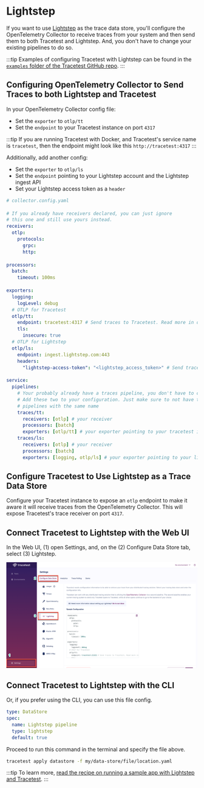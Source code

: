 # Lightstep

If you want to use [Lightstep](https://lightstep.com/) as the trace data store, you'll configure the OpenTelemetry Collector to receive traces from your system and then send them to both Tracetest and Lightstep. And, you don't have to change your existing pipelines to do so.

:::tip
Examples of configuring Tracetest with Lightstep can be found in the [`examples` folder of the Tracetest GitHub repo](https://github.com/kubeshop/tracetest/tree/main/examples).
:::

## Configuring OpenTelemetry Collector to Send Traces to both Lightstep and Tracetest

In your OpenTelemetry Collector config file:

- Set the `exporter` to `otlp/tt`
- Set the `endpoint` to your Tracetest instance on port `4317`

:::tip
If you are running Tracetest with Docker, and Tracetest's service name is `tracetest`, then the endpoint might look like this `http://tracetest:4317`
:::

Additionally, add another config:

- Set the `exporter` to `otlp/ls`
- Set the `endpoint` pointing to your Lightstep account and the Lightstep ingest API
- Set your Lightstep access token as a `header`

```yaml
# collector.config.yaml

# If you already have receivers declared, you can just ignore
# this one and still use yours instead.
receivers:
  otlp:
    protocols:
      grpc:
      http:

processors:
  batch:
    timeout: 100ms

exporters:
  logging:
    logLevel: debug
  # OTLP for Tracetest
  otlp/tt:
    endpoint: tracetest:4317 # Send traces to Tracetest. Read more in docs here:  https://docs.tracetest.io/configuration/connecting-to-data-stores/opentelemetry-collector
    tls:
      insecure: true
  # OTLP for Lightstep
  otlp/ls:
    endpoint: ingest.lightstep.com:443
    headers:
      "lightstep-access-token": "<lightstep_access_token>" # Send traces to Lightstep. Read more in docs here: https://docs.lightstep.com/otel/otel-quick-start

service:
  pipelines:
    # Your probably already have a traces pipeline, you don't have to change it.
    # Add these two to your configuration. Just make sure to not have two
    # pipelines with the same name
    traces/tt:
      receivers: [otlp] # your receiver
      processors: [batch]
      exporters: [otlp/tt] # your exporter pointing to your tracetest instance
    traces/ls:
      receivers: [otlp] # your receiver
      processors: [batch]
      exporters: [logging, otlp/ls] # your exporter pointing to your lighstep account
```

## Configure Tracetest to Use Lightstep as a Trace Data Store

Configure your Tracetest instance to expose an `otlp` endpoint to make it aware it will receive traces from the OpenTelemetry Collector. This will expose Tracetest's trace receiver on port `4317`.

## Connect Tracetest to Lightstep with the Web UI

In the Web UI, (1) open Settings, and, on the (2) Configure Data Store tab, select (3) Lightstep.

![Lightstep](../img/Lightstep-settings.png)

<!---![](https://res.cloudinary.com/djwdcmwdz/image/upload/v1674643396/Blogposts/Docs/screely-1674643391899_w6k22s.png)-->

## Connect Tracetest to Lightstep with the CLI

Or, if you prefer using the CLI, you can use this file config.

```yaml
type: DataStore
spec:
  name: Lightstep pipeline
  type: lightstep
  default: true
```

Proceed to run this command in the terminal and specify the file above.

```bash
tracetest apply datastore -f my/data-store/file/location.yaml
```

:::tip
To learn more, [read the recipe on running a sample app with Lightstep and Tracetest](../../examples-tutorials/recipes/running-tracetest-with-lightstep.md).
:::
